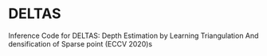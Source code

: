 # DELTAS
Inference Code for DELTAS: Depth Estimation by Learning Triangulation And densification of Sparse point (ECCV 2020)s
